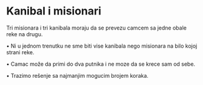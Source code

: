 # Kanibal i misionari

Tri misionara i tri kanibala moraju da se prevezu camcem sa jedne obale reke na drugu.

• Ni u jednom trenutku ne sme biti vise kanibala nego misionara na bilo kojoj strani reke.

• Camac može da primi do dva putnika i ne moze da se krece sam od sebe.

• Trazimo rešenje sa najmanjim mogucim brojem koraka.
